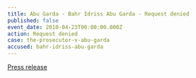 ```yaml
---
title: Abu Garda - Bahr Idriss Abu Garda - Request denied
published: false
event_date: 2010-04-23T00:00:00.000Z
action: Request denied
case: the-prosecutor-v-abu-garda
accused: bahr-idriss-abu-garda
---
```



[Press release](https://www.icc-cpi.int/Pages/item.aspx?name=PR516)